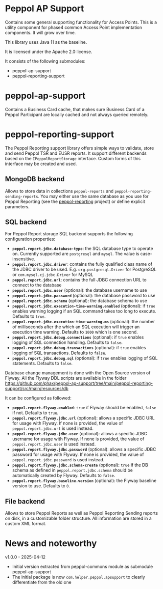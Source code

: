 # Peppol AP Support

Contains some general supporting functionality for Access Points.
This is a utility component for phase4 common Access Point implementation components. It will grow over time.

This library uses Java 11 as the baseline.

It is licensed under the Apache 2.0 license.

It consists of the following submodules:
* peppol-ap-support
* peppol-reporting-support

# peppol-ap-support

Contains a Business Card cache, that makes sure Business Card of a Peppol Participant are locally cached and not always queried remotely.

# peppol-reporting-support

The Peppol Reporting support library offers simple ways to validate, store and send Peppol TSR and EUSR reports.
It support different backends based on the `IPeppolReportStorage` interface.
Custom forms of this interface may be created and used.

## MongoDB backend

Allows to store data in collections `peppol-reports` and `peppol-reporting-sending-reports`.
You may either use the same database as you use for Peppol Reporting (see the [peppol-reporting](https://github.com/phax/peppol-reporting) project) or define explicit parameters.

## SQL backend

For Peppol Report storage SQL backend supports the following configuration properties:
* **`peppol.report.jdbc.database-type`**: the SQL database type to operate on. Currently supported are `postgresql` and `mysql`. The value is case-insensitive.
* **`peppol.report.jdbc.driver`**: contains the fully qualified class name of the JDBC driver to be used. E.g. `org.postgresql.Driver` for PostgreSQL or `com.mysql.cj.jdbc.Driver` for MySQL
* **`peppol.report.jdbc.url`**: contains the full JDBC connection URL to connect to the database
* **`peppol.report.jdbc.user`** (optional): the database username to use
* **`peppol.report.jdbc.password`** (optional): the database password to use
* **`peppol.report.jdbc.schema`** (optional): the database schema to use
* **`peppol.report.jdbc.execution-time-warning.enabled`** (optional):  if `true` enables warning logging if an SQL command takes too long to execute. Defaults to `true`.
* **`peppol.report.jdbc.execution-time-warning.ms`** (optional): the number of milliseconds after the which an SQL execution will trigger an execution time warning. Defaults to `1000` which is one second.
* **`peppol.report.jdbc.debug.connections`** (optional):  if `true` enables logging of SQL connection handling. Defaults to `false`.
* **`peppol.report.jdbc.debug.transactions`** (optional): if `true` enables logging of SQL transactions. Defaults to `false`. 
* **`peppol.report.jdbc.debug.sql`** (optional): if `true` enables logging of SQL statements. Defaults to `false`.

Database change management is done with the Open Source version of Flyway.
All the Flyway DDL scripts are available in the folder https://github.com/phax/peppol-ap-support/tree/main/peppol-reporting-support/src/main/resources/db

It can be configured as followed:
* **`peppol.report.flyway.enabled`**: `true` if Flyway should be enabled, `false` if not. Defaults to `true`.
* **`peppol.report.flyway.jdbc.url`** (optional): allows a specific JDBC URL for usage with Flyway. If none is provided, the value of `peppol.report.jdbc.url` is used instead.
* **`peppol.report.flyway.jdbc.user`** (optional): allows a specific JDBC username for usage with Flyway. If none is provided, the value of `peppol.report.jdbc.user` is used instead.
* **`peppol.report.flyway.jdbc.password`** (optional): allows a specific JDBC password for usage with Flyway. If none is provided, the value of `peppol.report.jdbc.password` is used instead.
* **`peppol.report.flyway.jdbc.schema-create`** (optional): `true` if the DB schema as defined in `peppol.report.jdbc.schema` should be automatically created by Flyway. Defaults to `false`.
* **`peppol.report.flyway.baseline.version`** (optional): the Flyway baseline version to use. Defaults to `0`.

## File backend

Allows to store Peppol Reports as well as Peppol Reporting Sending reports on disk, in a customizable folder structure.
All information are stored in a custom XML format. 

# News and noteworthy

v1.0.0 - 2025-04-12
* Initial version extracted from peppol-commons module as submodule peppol-ap-support
* The initial package is now `com.helper.peppol.apsupport` to clearly differentiate from the old one
